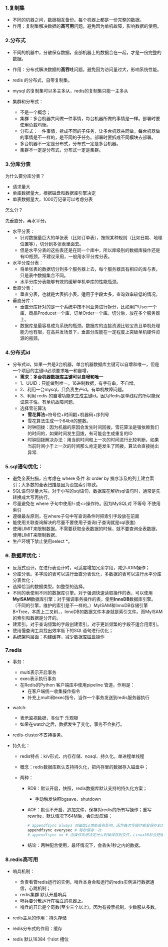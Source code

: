 ### 1.复制集

* 不同的机器之间，数据相互备份。每个机器上都是一份完整的数据。
* 作用：复制集解决数据的**高可用**问题。避免因为单机故障，影响数据的使用。

### 2.分布式

* 不同的机器中，分散保存数据，全部机器上的数据合在一起，才是一份完整的数据。
* 作用：分布式解决数据的**高吞吐**问题。避免因为访问量过大，影响系统性能。
* redis 的分布式，自带复制集。
* mysql 的复制集可以多主多从，redis的复制集只能一主多从



* 集群和分布式：
  * 不是一个概念；
  * 集群：多台机器共同做一件事情，每台机器所做的事情是一样。部署时要使用负载均衡。
  * 分布式：一件事情，拆成不同的子任务，让多台机器共同做，每台机器做的事情是不一样的，是不同的子任务。部署时要拆成不同模块去部署。
  * 多台机器不一定是分布式，分布式一定是多台机器。
  * 集群不一定是分布式，分布式一定是集群。

### 3.分库分表

为什么要分库分表？

* 请求量大
* 单库数据量大，根据磁盘和数据库引擎决定
* 单表数据量大，1000万记录可以考虑分表

怎么分？

先垂直分，再水平分。

* 水平分表：
  * 针对数据量巨大的单张表（比如订单表），按照某种规则（比如日期、地理位置等），切分到多张表里面去。
  *  但是水平分表的这些表还是在同一个库中，所以库级别的数据库操作还是有IO瓶颈。不建议采用，一般用水平分库分表。
* 水平分库分表：
  * 将单张表的数据切分到多个服务器上去，每个服务器具有相应的库与表，只是表中数据集合不同。
  * 水平分库分表能够有效的缓解单机单库的性能瓶颈。
* 垂直分表：
  * 垂直分表，也就是大表拆小表。适用于字段太多，查询效率较低的情况。
* 垂直分库：
  * 垂直分库针对的是一个系统中按不同业务进行拆分，比如用户User一个库，商品Producet一个库，订单Order一个库。切分后，放在多个服务器上。
  * 数据库是最容易成为系统的瓶颈。数据库的连接资源比较宝贵且单机处理能力也有限，在高并发场景下，垂直分库能在一定程度上突破单机硬件资源的瓶颈。

### 4.分布式id

* 分布式id，如果一共是3台机器，单台机器数据库主键可以自增和唯一，但是一个项目的主键id必须要求唯一和自增，
  * **需求：多台机器数据库主键可以自增和唯一**
  * 1、UUID：只能做到唯一。16进制数据，有字符串，不自增。
  * 2、利用一台mysql，只负责生产id。有单机故障问题。
  * 3、利用 redis 的自增功能来生成主键id。因为Redis是单线程的所以能保证原子性。有单机故障问题。
  * 选择雪花算法
    * **雪花算法**=符号位+时间戳+机器码+序列号
    * 雪花算法生成一个64bit的整数。
    * 时钟回拨：因为机器的原因会发生时间回拨。雪花算法是强依赖我们的时间的，如果时间发生回拨，有可能会生成重复的ID
    * 时钟回拨解决办法：用当前时间和上一次的时间进行比较判断。如果当前时间小于上一次的时间那么肯定是发生了回拨，算法会直接抛出异常.

### 5.sql语句优化：

* 避免全表扫描，应考虑在 where 条件 和 order by 排序涉及的列上建立索引；大多数的全表扫描是因为没加索引导致。
* SQL语句尽量大写。对于小写的sql语句，数据库在解析sql语句时，通常是先转换成大写再执行。
* 尽量避免在 where 子句中使用!=或<>操作符。因为MySQL对 不等号 不使用索引
* 遵循最左原则，在where子句中写查询条件时把索引字段放在前面
* 能使用关联查询解决的尽量不要使用子查询(子查询就是sql嵌套)
* 使用LIMIT来限制数据。不需要获取全表数据的时候，就不要查询全表数据，使用LIMIT来限制数据。
* 生产环境下禁止使用select *。

### 6. 数据库优化：

- 反范式设计。在进行表设计时，可适度增加冗余字段，减少JOIN操作；
- 分库分表。多字段的表可以进行垂直分表优化，多数据的表可以进行水平分库分表优化；
- 选择恰当的数据类型。如整型的选择。
- 不同的表使用不同的数据库引擎。对于强调快速读取操作的表，可以使用**MyISAM**数据库引擎；对于强调事务操作的表，使用**InnoDB**数据库引擎。
  （不同的引擎，维护的索引是不一样的。）MyISAM和InnoDB存储引擎B+Tree，本质上二叉树，，InnoDB的数据文件本身就是索引文件。而MyISAM的索引和数据是分开的。
- 建索引。对于查询频繁的字段创建索引，对于更新频繁的字段不适合用索引。
- 使用慢查询工具找出效率低下的SQL语句进行优化；
- 系统架构层面：构建缓存，减少数据库磁盘操作

### 7.redis

* 事务：
  * multi表示开启事务
  * exec表示执行事务
  * 在Redis的Python 客户端库中使用pipeline 管道，作用是：
    - 在客户端统一收集操作指令
    - 补充上multi和exec指令，当作一个事务发送到redis服务器执行

* watch:

  * 表示监视数据，类似于 乐观锁
  * 如果在watch之后，数据发生了变化，事务不会执行。

* redis-cluster不支持事务。

* 持久化：

  * redis特点：k/v形式、内存存储、nosql、持久化。单进程单线程
  * 概念：redis数据库默认支持持久化，把内存里的数据存入磁盘中；

  * 两种：

    * RDB：默认开启，快照，redis数据库默认支持的持久化方案；

      * 手动触发快照bgsave、shutdown

    * AOF：默认不开启，追加文件，保存对redis的所有写操作；重写rewrite，默认情况下64M后，会启动压缩；

      ~~~python
      # appendfsync always 对磁盘io性能会有影响，因为每次写操作都会保存到文件中
      appendfsync everysec # 每秒保存一次
      # appendfsync no # 由操作系统决定什么时候保存到文件，Linux30秒会把缓存写入文件。
      ~~~

    * 结论：两种配合使用，最坏情况下，会丢失1秒之内的数据。

### 8.redis高可用

* 哨兵机制：
  * 负责看管redis运行的实例，哨兵本身会和运行的redis实例进行数据通信，心跳机制；
  * redis集群 默认开启哨兵
  * 哨兵要分散运行在独立的机器上。
  * 哨兵的开启是个奇数(至少三个以上)。因为有投票机制，少数服从多数。



* redis主从的作用：持久存储
* redis分布式的作用：缓存
* redis 默认16384 个slot 槽位



